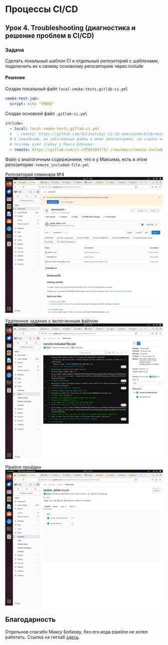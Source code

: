 # Процессы CI/CD

## Урок 4. Troubleshooting (диагностика и решение проблем в CI/CD)

### Задача

Сделать локальный шаблон CI и отдельный репозиторий с шаблонами, подключить их к своему основному репозиторию через include

#### Решение

Создан локальный файл `local-smoke-tests.gitlab-ci.yml`

```yaml
smoke-test-job:
  script: echo "SMOKE"
```

Создан основной файл `.gitlab-ci.yml`

```yaml
include:
  - local: local-smoke-tests.gitlab-ci.yml
  #  - remote: https://github.com/Valinetsky/-CI-CD_Seminar04/blob/main/remote-included-file.yml
  # К сожалению, ни собственные файлы в моих репозиториях, ни ссылка на гитхаб не сработали,
  # поэтому взял ссылку у Макса Бобкова:
  - remote: https://gitlab.com/ci-cd7655047/5/-/raw/main/remote-included-file.yml
```

Файл с аналогичным содержанием, что и у Максима, есть в этом репозитории: `remote_included-file.yml`

Репозиторий семинара №4
![repository](img/VirtualBox_cibox_12_12_2023_19_02_47.jpg "repository")

Удаленное задание с включенным файлом
![remote included file job](img/VirtualBox_cibox_12_12_2023_19_10_01.jpg "remote included file job")

Pipeline пройден
![pipeline passed](img/VirtualBox_cibox_12_12_2023_19_10_34.jpg "pipeline passed")

## Благодарность

Отдельное спасибо Максу Бобкову, без его кода pipeline не хотел работать. Ссылка на гитхаб [здесь](https://github.com/biramax/ "https://github.com/biramax/").

